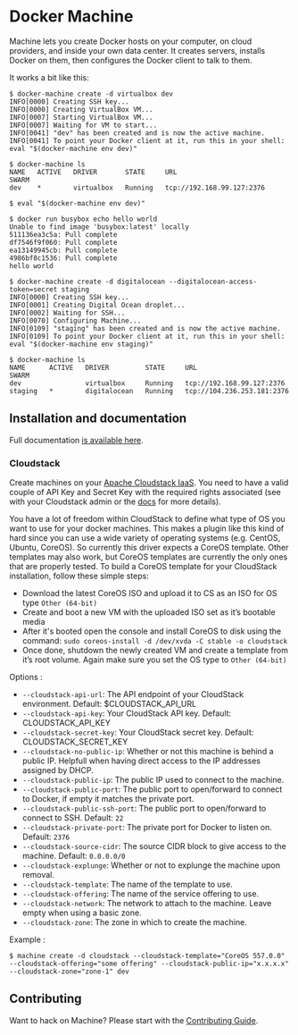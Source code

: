 # Docker Machine

Machine lets you create Docker hosts on your computer, on cloud providers, and
inside your own data center. It creates servers, installs Docker on them, then
configures the Docker client to talk to them.

It works a bit like this:

```console
$ docker-machine create -d virtualbox dev
INFO[0000] Creating SSH key...
INFO[0000] Creating VirtualBox VM...
INFO[0007] Starting VirtualBox VM...
INFO[0007] Waiting for VM to start...
INFO[0041] "dev" has been created and is now the active machine.
INFO[0041] To point your Docker client at it, run this in your shell: eval "$(docker-machine env dev)"

$ docker-machine ls
NAME   ACTIVE   DRIVER       STATE     URL                         SWARM
dev    *        virtualbox   Running   tcp://192.168.99.127:2376

$ eval "$(docker-machine env dev)"

$ docker run busybox echo hello world
Unable to find image 'busybox:latest' locally
511136ea3c5a: Pull complete
df7546f9f060: Pull complete
ea13149945cb: Pull complete
4986bf8c1536: Pull complete
hello world

$ docker-machine create -d digitalocean --digitalocean-access-token=secret staging
INFO[0000] Creating SSH key...
INFO[0001] Creating Digital Ocean droplet...
INFO[0002] Waiting for SSH...
INFO[0070] Configuring Machine...
INFO[0109] "staging" has been created and is now the active machine.
INFO[0109] To point your Docker client at it, run this in your shell: eval "$(docker-machine env staging)"

$ docker-machine ls
NAME      ACTIVE   DRIVER         STATE     URL                          SWARM
dev                virtualbox     Running   tcp://192.168.99.127:2376
staging   *        digitalocean   Running   tcp://104.236.253.181:2376
```

## Installation and documentation

Full documentation [is available here](https://docs.docker.com/machine/).

### Cloudstack

Create machines on your [Apache Cloudstack IaaS](http://cloudstack.apache.org/). You need to have a valid couple of API Key and Secret Key with the required rights associated (see with your Cloudstack admin or the [docs](http://cloudstack.apache.org/docs/en-US/index.html) for more details).

You have a lot of freedom within CloudStack to define what type of OS you want to use for your docker machines. This makes a plugin like this kind of hard since you can use a wide variety of operating systems (e.g. CentOS, Ubuntu, CoreOS). So currently this driver expects a CoreOS template. Other templates may also work, but CoreOS templates are currently the only ones that are properly tested. To build a CoreOS template for your CloudStack installation, follow these simple steps:

- Download the latest CoreOS ISO and upload it to CS as an ISO for OS type `Other (64-bit)`
- Create and boot a new VM with the uploaded ISO set as it’s bootable media
- After it's booted open the console and install CoreOS to disk using the command: `sudo coreos-install -d /dev/xvda -C stable -o cloudstack`
- Once done, shutdown the newly created VM and create a template from it’s root volume. Again make sure you set the OS type to `Other (64-bit)`

Options :

 - `--cloudstack-api-url`: The API endpoint of your CloudStack environment.  Default: $CLOUDSTACK_API_URL
 - `--cloudstack-api-key`: Your CloudStack API key.  Default: CLOUDSTACK_API_KEY
 - `--cloudstack-secret-key`: Your CloudStack secret key.  Default: CLOUDSTACK_SECRET_KEY
 - `--cloudstack-no-public-ip`: Whether or not this machine is behind a public IP. Helpfull when having direct access to the IP addresses assigned by DHCP.
 - `--cloudstack-public-ip`: The public IP used to connect to the machine.
 - `--cloudstack-public-port`: The public port to open/forward to connect to Docker, if empty it matches the private port.
 - `--cloudstack-public-ssh-port`: The public port to open/forward to connect to SSH.  Default: `22`
 - `--cloudstack-private-port`: The private port for Docker to listen on.  Default: `2376`
 - `--cloudstack-source-cidr`: The source CIDR block to give access to the machine.  Default: `0.0.0.0/0`
 - `--cloudstack-explunge`: Whether or not to explunge the machine upon removal.
 - `--cloudstack-template`: The name of the template to use.
 - `--cloudstack-offering`: The name of the service offering to use.
 - `--cloudstack-network`: The network to attach to the machine. Leave empty when using a basic zone.
 - `--cloudstack-zone`: The zone in which to create the machine.

Example :

    $ machine create -d cloudstack --cloudstack-template="CoreOS 557.0.0" --cloudstack-offering="some offering" --cloudstack-public-ip="x.x.x.x" --cloudstack-zone="zone-1" dev

## Contributing

Want to hack on Machine? Please start with the [Contributing Guide](https://github.com/docker/machine/blob/master/CONTRIBUTING.md).

